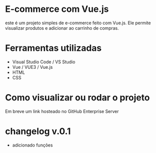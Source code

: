 
# E-commerce com Vue.js

este é um projeto simples de e-commerce feito com Vue.js. Ele permite visualizar produtos e adicionar ao carrinho de compras.

# Ferramentas utilizadas

- Visual Studio Code / VS Studio
- Vue / VUE3 / Vue.js 
- HTML
- CSS

# Como visualizar ou rodar o projeto

 Em breve um link hosteado no GitHub Enterprise Server

# changelog v.0.1

-   adicionado funções
